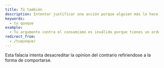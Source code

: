```yaml
---
title: Tú también
description: Intentar justificar una acción porque alguien más lo hace.
keywords:
  - tu quoque
example:
  - Tu argumento contra el consumismo es inválido porque tienes un ordenador, un teléfono móvil y otros lujos
redirect_from:
  - /tuquoque/
---
```

Esta falacia intenta desacreditar la opinion del contrario refiriendose a la
forma de comportarse.  
